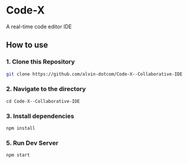 # Code-X

A real-time code editor IDE

## How to use
### 1\. Clone this Repository

```bash
git clone https://github.com/alvin-dotcom/Code-X--Collaborative-IDE
```
### 2\. Navigate to the directory

```
cd Code-X--Collaborative-IDE
```
### 3\. Install dependencies
```
npm install
```
### 5\. Run Dev Server

```
npm start
```

